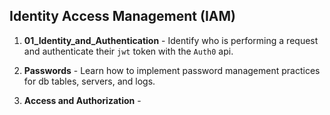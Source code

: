 ## Identity Access Management (IAM)

1. **01_Identity_and_Authentication** - Identify who is performing a request and authenticate their `jwt` token with the `Auth0` api.

2. **Passwords** - Learn how to implement password management practices for db tables, servers, and logs.

3. **Access and Authorization** - 